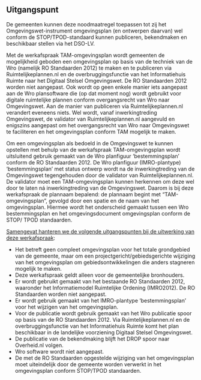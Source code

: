 ## Uitgangspunt

De gemeenten kunnen deze noodmaatregel toepassen tot zij het Omgevingswet-instrument omgevingsplan (en ontwerpen daarvan) wel conform de STOP/TPOD-standaard kunnen publiceren, bekendmaken en beschikbaar stellen via het DSO-LV.

Met de werkafspraak TAM-omgevingsplan wordt gemeenten de mogelijkheid geboden een omgevingsplan op basis van de techniek van de Wro (namelijk RO Standaarden 2012) te maken en te publiceren via Ruimtelijkeplannen.nl en de overbruggingsfunctie van het Informatiehuis Ruimte naar het Digitaal Stelsel Omgevingswet. De RO Standaarden 2012 worden niet aangepast. Ook wordt op geen enkele manier iets aangepast aan de Wro plansoftware die (op dat moment nog) wordt gebruikt voor digitale ruimtelijke plannen conform overgangsrecht van Wro naar Omgevingswet. Aan de manier van publiceren via Ruimtelijkeplannen.nl verandert eveneens niets. Wel wordt, vanaf inwerkingtreding Omgevingswet, de validator van Ruimtelijkeplannen.nl aangevuld en enigszins aangepast om het overgangsrecht van Wro naar Omgevingswet te faciliteren en het omgevingsplan conform TAM mogelijk te maken.

Om een omgevingsplan als bedoeld in de Omgevingswet te kunnen opstellen met behulp van de werkafspraak TAM-omgevingsplan wordt uitsluitend gebruik gemaakt van de Wro planfiguur ‘bestemmingsplan’ conform de RO Standaarden 2012.
De Wro planfiguur (IMRO-plantype) ‘bestemmingsplan’ met status ontwerp wordt na de inwerkingtreding van de Omgevingswet tegengehouden door de validator van Ruimtelijkeplannen.nl. De validator moet een TAM-omgevingsplan kunnen herkennen om deze wel door te laten ná inwerkingtreding van de Omgevingswet. Daarom is bij deze werkafspraak de plannaam bepalend: de plannaam begint met “TAM-omgevingsplan”, gevolgd door een spatie en de naam van het omgevingsplan. Hiermee wordt het onderscheid gemaakt tussen een Wro bestemmingsplan en het omgevingsdocument omgevingsplan conform de STOP/ TPOD standaarden.

<u>Samengevat hanteren we de volgende uitgangspunten bij de uitwerking van deze werkafspraak</u>:
<ul><li>Het betreft geen compleet omgevingsplan voor het totale grondgebied van de gemeente, maar om een projectgericht/gebiedsgerichte wijziging van het omgevingsplan om gebiedsontwikkelingen die anders stagneren mogelijk te maken.</li>
<li>Deze werkafspraak geldt alleen voor de gemeentelijke bronhouders.</li>
<li>Er wordt gebruikt gemaakt van het bestaande RO Standaarden 2012, waaronder het Informatiemodel Ruimtelijke Ordening (IMRO2012). De RO Standaarden worden niet aangepast.</li>
<li>Er wordt gebruik gemaakt van het IMRO-plantype ‘bestemmingsplan’ voor het wijzigen van het omgevingsplan.</li>
<li>Voor de publicatie wordt gebruik gemaakt van het Wro publicatie spoor op basis van de RO Standaarden 2012. Via Ruimtelijkeplannen.nl en de overbruggingsfunctie van het Informatiehuis Ruimte komt het plan beschikbaar in de landelijke voorziening Digitaal Stelsel Omgevingswet.</li>
<li>De publicatie van de bekendmaking blijft het DROP spoor naar Overheid.nl volgen.</li>
<li>Wro software wordt niet aangepast.</li>
<li>De met de RO Standaarden opgestelde wijziging van het omgevingsplan moet uiteindelijk door de gemeente worden verwerkt in het omgevingsplan conform STOP/TPOD standaarden.</li>
</ul>

